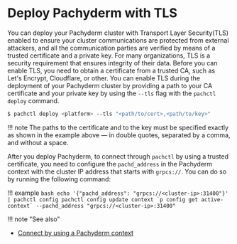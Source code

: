 # Deploy Pachyderm with TLS

You can deploy your Pachyderm cluster with Transport Layer Security(TLS)
enabled to ensure your cluster communications are protected from external
attackers, and all the communication parties are verified by means of a
trusted certificate and a private key. For many organizations, TLS is a
security requirement that ensures integrity of their data.
Before you can enable TLS, you need to obtain a certificate from a trusted
CA, such as Let's Encrypt, Cloudflare, or other.
You can enable TLS during the deployment of your Pachyderm cluster by
providing a path to your CA certificate and your private key by using the
`--tls` flag with the `pachctl deploy` command.

```bash
$ pachctl deploy <platform> --tls "<path/to/cert>,<path/to/key>"
```

!!! note
    The paths to the certificate and to the key must be specified
    exactly as shown in the example above — in double quotes, separated by
    a comma, and without a space.

After you deploy Pachyderm, to connect through `pachctl` by using a
trusted certificate, you need to configure the `pachd_address` in the
Pachyderm context with the cluster IP address that starts with `grpcs://`.
You can do so by running the following command:

!!! example
    ```bash
    echo '{"pachd_address": "grpcs://<cluster-ip>:31400"}' | pachctl config
    pachctl config update context `p config get active-context` --pachd_address "grpcs://<cluster-ip>:31400"
    ```

!!! note "See also"

- [Connect by using a Pachyderm context](../connect-to-cluster/#connect-by-using-a-pachyderm-context)
